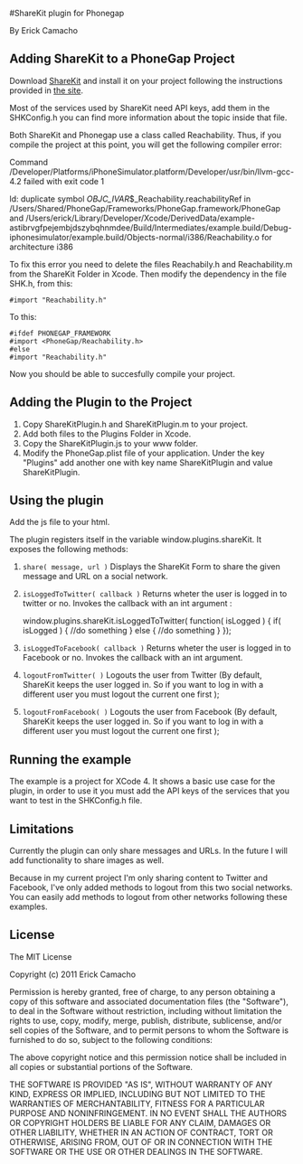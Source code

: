 #ShareKit plugin for Phonegap 

By Erick Camacho

## Adding ShareKit to a PhoneGap Project


Download [ShareKit](http://www.getsharekit.com) and install it on your project following the instructions provided in [the site](http://getsharekit.com/install/).

Most of the services used by ShareKit need API keys, add them in the SHKConfig.h you can find more information about the topic inside that file.

Both ShareKit and Phonegap use a class called Reachability. Thus, if you compile the project at this point, you will get the following compiler error:

Command /Developer/Platforms/iPhoneSimulator.platform/Developer/usr/bin/llvm-gcc-4.2 failed with exit code 1

ld: duplicate symbol _OBJC_IVAR_$_Reachability.reachabilityRef in /Users/Shared/PhoneGap/Frameworks/PhoneGap.framework/PhoneGap and /Users/erick/Library/Developer/Xcode/DerivedData/example-astibrvgfpejembjdszybqhnmdee/Build/Intermediates/example.build/Debug-iphonesimulator/example.build/Objects-normal/i386/Reachability.o for architecture i386

To fix this error you need to delete the files Reachabily.h and Reachability.m from the ShareKit Folder in Xcode. Then modify the dependency in the file SHK.h, from this:

`#import "Reachability.h"`

To this:

	#ifdef PHONEGAP_FRAMEWORK
	#import <PhoneGap/Reachability.h>
	#else
	#import "Reachability.h"
 
Now you should be able to succesfully compile your project.


## Adding the Plugin to the Project


1. Copy ShareKitPlugin.h and ShareKitPlugin.m to your project. 
2. Add both files to the Plugins Folder in Xcode.
3. Copy the ShareKitPlugin.js to your www folder.
4. Modify the PhoneGap.plist file of your application. Under the key "Plugins" add another one with key name
ShareKitPlugin and value ShareKitPlugin.


## Using the plugin

Add the js file to your html. 

The plugin registers itself in the variable window.plugins.shareKit. It exposes the following methods:

1. `share( message, url )` Displays the ShareKit Form to share the given message and URL on a social network.

2. `isLoggedToTwitter( callback )` Returns wheter the user is logged in to twitter or no. Invokes the callback with an int argument :

	window.plugins.shareKit.isLoggedToTwitter( function( isLogged ) {
		if( isLogged ) {
			//do something
		} else {
			//do something
		}
	});

3. `isLoggedToFacebook( callback )` Returns wheter the user is logged in to Facebook or no. Invokes the callback with an int argument.

4. `logoutFromTwitter( )` Logouts the user from Twitter (By default, ShareKit keeps the user logged in. So if you want to log in with a different user
you must logout the current one first );

5. `logoutFromFacebook( )` Logouts the user from Facebook (By default, ShareKit keeps the user logged in. So if you want to log in with a different user
you must logout the current one first );


## Running the example
The example is a project for XCode 4. It shows a basic use case for the plugin, in order to use it you must add the API keys of the services that you want to test in the SHKConfig.h file.

## Limitations

Currently the plugin can only share messages and URLs. In the future I will add functionality to share images as well.

Because in my current project I'm only sharing content to Twitter and Facebook, I've only added methods to logout from this two social networks. You can easily add methods to logout from other networks following these examples.


## License 


The MIT License

Copyright (c) 2011 Erick Camacho

Permission is hereby granted, free of charge, to any person obtaining a copy
of this software and associated documentation files (the "Software"), to deal
in the Software without restriction, including without limitation the rights
to use, copy, modify, merge, publish, distribute, sublicense, and/or sell
copies of the Software, and to permit persons to whom the Software is
furnished to do so, subject to the following conditions:

The above copyright notice and this permission notice shall be included in
all copies or substantial portions of the Software.

THE SOFTWARE IS PROVIDED "AS IS", WITHOUT WARRANTY OF ANY KIND, EXPRESS OR
IMPLIED, INCLUDING BUT NOT LIMITED TO THE WARRANTIES OF MERCHANTABILITY,
FITNESS FOR A PARTICULAR PURPOSE AND NONINFRINGEMENT. IN NO EVENT SHALL THE
AUTHORS OR COPYRIGHT HOLDERS BE LIABLE FOR ANY CLAIM, DAMAGES OR OTHER
LIABILITY, WHETHER IN AN ACTION OF CONTRACT, TORT OR OTHERWISE, ARISING FROM,
OUT OF OR IN CONNECTION WITH THE SOFTWARE OR THE USE OR OTHER DEALINGS IN
THE SOFTWARE.


